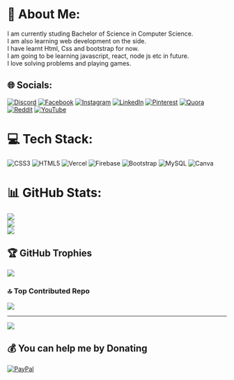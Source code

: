 # 💫 About Me:

I am currently studing Bachelor of Science in Computer Science.<br>I am also learning web development on the side.<br>I have learnt Html, Css and bootstrap for now.<br>I am going to be learning javascript, react, node js etc in future.<br>I love solving problems and playing games.

## 🌐 Socials:

[![Discord](https://img.shields.io/badge/Discord-%237289DA.svg?logo=discord&logoColor=white)](https://discordapp.com/users/294426338553757697) [![Facebook](https://img.shields.io/badge/Facebook-%231877F2.svg?logo=Facebook&logoColor=white)](https://www.facebook.com/profile.php?id=100063331077186) [![Instagram](https://img.shields.io/badge/Instagram-%23E4405F.svg?logo=Instagram&logoColor=white)](https://www.instagram.com/realmrdark/) [![LinkedIn](https://img.shields.io/badge/LinkedIn-%230077B5.svg?logo=linkedin&logoColor=white)](www.linkedin.com/in/muhammad-arham-murtaza) [![Pinterest](https://img.shields.io/badge/Pinterest-%23E60023.svg?logo=Pinterest&logoColor=white)](https://pin.it/1MrE52YYN) [![Quora](https://img.shields.io/badge/Quora-%23B92B27.svg?logo=Quora&logoColor=white)](https://www.quora.com/profile/Muhammad-Arham-Murtaza) [![Reddit](https://img.shields.io/badge/Reddit-%23FF4500.svg?logo=Reddit&logoColor=white)](https://reddit.com/user/DarkGamer101) [![YouTube](https://img.shields.io/badge/YouTube-%23FF0000.svg?logo=YouTube&logoColor=white)](https://youtube.com/@MrDark1)

# 💻 Tech Stack:

![CSS3](https://img.shields.io/badge/css3-%231572B6.svg?style=for-the-badge&logo=css3&logoColor=white) ![HTML5](https://img.shields.io/badge/html5-%23E34F26.svg?style=for-the-badge&logo=html5&logoColor=white) ![Vercel](https://img.shields.io/badge/vercel-%23000000.svg?style=for-the-badge&logo=vercel&logoColor=white) ![Firebase](https://img.shields.io/badge/firebase-%23039BE5.svg?style=for-the-badge&logo=firebase) ![Bootstrap](https://img.shields.io/badge/bootstrap-%238511FA.svg?style=for-the-badge&logo=bootstrap&logoColor=white) ![MySQL](https://img.shields.io/badge/mysql-4479A1.svg?style=for-the-badge&logo=mysql&logoColor=white) ![Canva](https://img.shields.io/badge/Canva-%2300C4CC.svg?style=for-the-badge&logo=Canva&logoColor=white)

# 📊 GitHub Stats:

![](https://github-readme-stats.vercel.app/api?username=ArhamMurtaza&theme=dark&hide_border=false&include_all_commits=true&count_private=false)<br/>
![](https://github-readme-streak-stats.herokuapp.com/?user=ArhamMurtaza&theme=dark&hide_border=false)<br/>
![](https://github-readme-stats.vercel.app/api/top-langs/?username=ArhamMurtaza&theme=dark&hide_border=false&include_all_commits=true&count_private=false&layout=compact)

## 🏆 GitHub Trophies

![](https://github-profile-trophy.vercel.app/?username=ArhamMurtaza&theme=radical&no-frame=true&no-bg=true&margin-w=4)

### 🔝 Top Contributed Repo

![](https://github-contributor-stats.vercel.app/api?username=ArhamMurtaza&limit=5&theme=dark&combine_all_yearly_contributions=true)

---

[![](https://visitcount.itsvg.in/api?id=ArhamMurtaza&icon=0&color=13)](https://visitcount.itsvg.in)

## 💰 You can help me by Donating

[![PayPal](https://img.shields.io/badge/PayPal-00457C?style=for-the-badge&logo=paypal&logoColor=white)](https://www.paypal.com/paypalme/foozee15)

